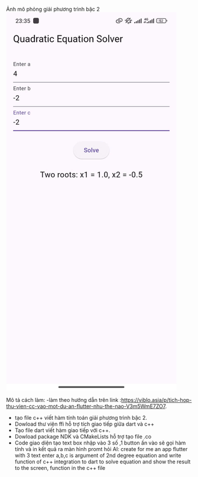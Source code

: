 Ảnh mô phỏng giải phương trình bậc 2
![alt text](equation_solve-1.jpg)

Mô tả cách làm:
-làm theo hướng dẫn trên link :https://viblo.asia/p/tich-hop-thu-vien-cc-vao-mot-du-an-flutter-nhu-the-nao-V3m5WmE7ZO7.
- tạo file c++ viết hàm tính toán giải phương trình bậc 2.
- Dowload thư viện ffi hỗ trợ tích giao tiếp giữa dart và c++
- Tạo file dart viết hàm giao tiếp với c++.
- Dowload package NDK và CMakeLists hỗ trợ tạo file .co
- Code giao diện tạo text box nhập vào 3 số ,1 button ấn vào sẽ gọi hàm tính và in kết quả ra màn hình
promt hỏi AI: create for me an app flutter with 3 text enter a,b,c is argument of 
2nd degree equation and write function of c++ integration to dart to solve equation and show the result to the screen, function in the c++ file
